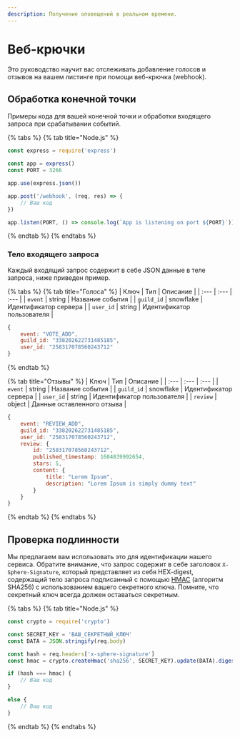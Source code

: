 ```yaml
---
description: Получение оповещений в реальном времени.
---
```


# Веб-крючки

Это руководство научит вас отслеживать добавление голосов и отзывов на вашем листинге при помощи веб-крючка \(webhook\).

## Обработка конечной точки

Примеры кода для вашей конечной точки и обработки входящего запроса при срабатывании событий.

{% tabs %}
{% tab title="Node.js" %}
```javascript
const express = require('express')

const app = express()
const PORT = 3266

app.use(express.json())

app.post('/webhook', (req, res) => {
    // Ваш код
})

app.listen(PORT, () => console.log(`App is listening on port ${PORT}`))
```
{% endtab %}
{% endtabs %}

### Тело входящего запроса

Каждый входящий запрос содержит в себе JSON данные в теле запроса, ниже приведен пример.

{% tabs %}
{% tab title="Голоса" %}
| Ключ | Тип | Описание |
| :--- | :--- | :--- |
| `event` | string | Название события |
| `guild_id` | snowflake | Идентификатор сервера |
| `user_id` | string | Идентификатор пользователя |

```javascript
{
    event: "VOTE_ADD",
    guild_id: "338202622731485185",
    user_id: "258317078560243712"
}
```
{% endtab %}

{% tab title="Отзывы" %}
| Ключ | Тип | Описание |
| :--- | :--- | :--- |
| `event` | string | Название события |
| `guild_id` | snowflake | Идентификатор сервера |
| `user_id` | string | Идентификатор пользователя |
| `review` | object | Данные оставленного отзыва |

```javascript
{
    event: "REVIEW_ADD",
    guild_id: "338202622731485185",
    user_id: "258317078560243712",
    review: {
        id: "258317078560243712",
        published_timestamp: 1604839992654,
        stars: 5,
        content: {
            title: "Lorem Ipsum",
            description: "Lorem Ipsum is simply dummy text"
        }
    }
}
```
{% endtab %}
{% endtabs %}

## Проверка подлинности

Мы предлагаем вам использовать это для идентификации нашего сервиса. Обратите внимание, что запрос содержит в себе заголовок `X-Sphere-Signature`, который представляет из себя HEX-digest, содержащий тело запроса подписанный с помощью [HMAC](https://ru.wikipedia.org/wiki/HMAC) \(алгоритм SHA256\) с использованием вашего секретного ключа. Помните, что секретный ключ всегда должен оставаться секретным.

{% tabs %}
{% tab title="Node.js" %}
```javascript
const crypto = require('crypto')

const SECRET_KEY = 'ВАШ_СЕКРЕТНЫЙ_КЛЮЧ'
const DATA = JSON.stringify(req.body)

const hash = req.headers['x-sphere-signature']
const hmac = crypto.createHmac('sha256', SECRET_KEY).update(DATA).digest('hex')

if (hash === hmac) {
    // Ваш код
}

else {
    // Ваш код
}
```
{% endtab %}
{% endtabs %}

